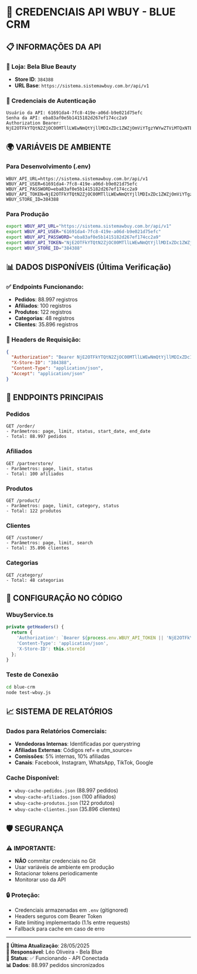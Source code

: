 # 🔑 CREDENCIAIS API WBUY - BLUE CRM

## 📋 **INFORMAÇÕES DA API**

### **🏪 Loja: Bela Blue Beauty**
- **Store ID**: `384388`
- **URL Base**: `https://sistema.sistemawbuy.com.br/api/v1`

### **🔐 Credenciais de Autenticação**
```
Usuário da API: 61691da4-7fc8-419e-a06d-b9e021d75efc
Senha da API: eba83af0e5b1415182d267ef174cc2a9
Authorization Bearer: NjE2OTFkYTQtN2ZjOC00MTllLWEwNmQtYjllMDIxZDc1ZWZjOmViYTgzYWYwZTViMTQxNTE4MmQyNjdlZjE3NGNjMmE5
```

## 🌍 **VARIÁVEIS DE AMBIENTE**

### **Para Desenvolvimento (.env)**
```env
WBUY_API_URL=https://sistema.sistemawbuy.com.br/api/v1
WBUY_API_USER=61691da4-7fc8-419e-a06d-b9e021d75efc
WBUY_API_PASSWORD=eba83af0e5b1415182d267ef174cc2a9
WBUY_API_TOKEN=NjE2OTFkYTQtN2ZjOC00MTllLWEwNmQtYjllMDIxZDc1ZWZjOmViYTgzYWYwZTViMTQxNTE4MmQyNjdlZjE3NGNjMmE5
WBUY_STORE_ID=384388
```

### **Para Produção**
```bash
export WBUY_API_URL="https://sistema.sistemawbuy.com.br/api/v1"
export WBUY_API_USER="61691da4-7fc8-419e-a06d-b9e021d75efc"
export WBUY_API_PASSWORD="eba83af0e5b1415182d267ef174cc2a9"
export WBUY_API_TOKEN="NjE2OTFkYTQtN2ZjOC00MTllLWEwNmQtYjllMDIxZDc1ZWZjOmViYTgzYWYwZTViMTQxNTE4MmQyNjdlZjE3NGNjMmE5"
export WBUY_STORE_ID="384388"
```

## 📊 **DADOS DISPONÍVEIS (Última Verificação)**

### **✅ Endpoints Funcionando:**
- **Pedidos**: 88.997 registros
- **Afiliados**: 100 registros  
- **Produtos**: 122 registros
- **Categorias**: 48 registros
- **Clientes**: 35.896 registros

### **🔗 Headers de Requisição:**
```json
{
  "Authorization": "Bearer NjE2OTFkYTQtN2ZjOC00MTllLWEwNmQtYjllMDIxZDc1ZWZjOmViYTgzYWYwZTViMTQxNTE4MmQyNjdlZjE3NGNjMmE5",
  "X-Store-ID": "384388",
  "Content-Type": "application/json",
  "Accept": "application/json"
}
```

## 🚀 **ENDPOINTS PRINCIPAIS**

### **Pedidos**
```
GET /order/
- Parâmetros: page, limit, status, start_date, end_date
- Total: 88.997 pedidos
```

### **Afiliados**
```
GET /partnerstore/
- Parâmetros: page, limit, status
- Total: 100 afiliados
```

### **Produtos**
```
GET /product/
- Parâmetros: page, limit, category, status
- Total: 122 produtos
```

### **Clientes**
```
GET /customer/
- Parâmetros: page, limit, search
- Total: 35.896 clientes
```

### **Categorias**
```
GET /category/
- Total: 48 categorias
```

## 🔧 **CONFIGURAÇÃO NO CÓDIGO**

### **WbuyService.ts**
```typescript
private getHeaders() {
  return {
    'Authorization': `Bearer ${process.env.WBUY_API_TOKEN || 'NjE2OTFkYTQtN2ZjOC00MTllLWEwNmQtYjllMDIxZDc1ZWZjOmViYTgzYWYwZTViMTQxNTE4MmQyNjdlZjE3NGNjMmE5'}`,
    'Content-Type': 'application/json',
    'X-Store-ID': this.storeId
  };
}
```

### **Teste de Conexão**
```bash
cd blue-crm
node test-wbuy.js
```

## 📈 **SISTEMA DE RELATÓRIOS**

### **Dados para Relatórios Comerciais:**
- **Vendedoras Internas**: Identificadas por querystring
- **Afiliadas Externas**: Códigos ref= e utm_source=
- **Comissões**: 5% internas, 10% afiliadas
- **Canais**: Facebook, Instagram, WhatsApp, TikTok, Google

### **Cache Disponível:**
- `wbuy-cache-pedidos.json` (88.997 pedidos)
- `wbuy-cache-afiliados.json` (100 afiliados)
- `wbuy-cache-produtos.json` (122 produtos)
- `wbuy-cache-clientes.json` (35.896 clientes)

## 🛡️ **SEGURANÇA**

### **⚠️ IMPORTANTE:**
- **NÃO** commitar credenciais no Git
- Usar variáveis de ambiente em produção
- Rotacionar tokens periodicamente
- Monitorar uso da API

### **🔒 Proteção:**
- Credenciais armazenadas em `.env` (gitignored)
- Headers seguros com Bearer Token
- Rate limiting implementado (1.1s entre requests)
- Fallback para cache em caso de erro

---

**📅 Última Atualização**: 28/05/2025  
**👤 Responsável**: Léo Oliveira - Bela Blue  
**🔄 Status**: ✅ Funcionando - API Conectada  
**📊 Dados**: 88.997 pedidos sincronizados 